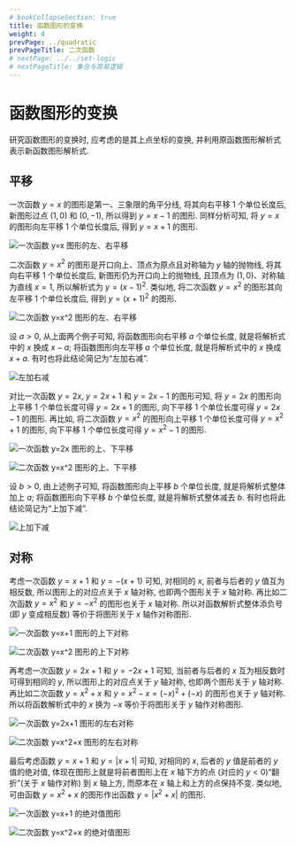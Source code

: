 ```yaml
---
# bookCollapseSection: true
title: 函数图形的变换
weight: 4
prevPage: ../quadratic
prevPageTitle: 二次函数
# nextPage: ../../set-logic
# nextPageTitle: 集合与简易逻辑
---
```


# 函数图形的变换

研究函数图形的变换时, 应考虑的是其上点坐标的变换, 并利用原函数图形解析式表示新函数图形解析式.

## 平移

一次函数 $y=x$ 的图形是第一、三象限的角平分线, 将其向右平移 $1$ 个单位长度后, 新图形过点 $(1,0)$ 和 $(0,-1)$, 所以得到 $y=x-1$ 的图形. 同样分析可知, 将 $y=x$ 的图形向左平移 $1$ 个单位长度后, 得到 $y=x+1$ 的图形.

![一次函数 $y=x$ 图形的左、右平移](./figs/20210801-1540.svg)

二次函数 $y=x^2$ 的图形是开口向上、顶点为原点且对称轴为 $y$ 轴的抛物线, 将其向右平移 $1$ 个单位长度后, 新图形仍为开口向上的抛物线, 且顶点为 $(1,0)$、对称轴为直线 $x=1$, 所以解析式为 $y=(x-1)^2$. 类似地, 将二次函数 $y=x^2$ 的图形其向左平移 $1$ 个单位长度后, 得到 $y=(x+1)^2$ 的图形.

![二次函数 $y=x^2$ 图形的左、右平移](./figs/20210801-1550.svg)

设 $a>0$, 从上面两个例子可知, 将函数图形向右平移 $a$ 个单位长度, 就是将解析式中的 $x$ 换成 $x-a$; 将函数图形向左平移 $a$ 个单位长度, 就是将解析式中的 $x$ 换成 $x+a$. 有时也将此结论简记为“左加右减”.

![左加右减](./figs/20210801-1600.gif)

对比一次函数 $y= 2x$, $y=2x+1$ 和 $y=2x-1$ 的图形可知, 将 $y= 2x$ 的图形向上平移 $1$ 个单位长度可得 $y=2x+1$ 的图形, 向下平移 $1$ 个单位长度可得 $y=2x-1$ 的图形. 再比如, 将二次函数 $y= x^2$ 的图形向上平移 $1$ 个单位长度可得 $y=x^2+1$ 的图形, 向下平移 $1$ 个单位长度可得 $y=x^2-1$ 的图形.

![一次函数 $y=2x$ 图形的上、下平移](./figs/20210801-1610.svg)

![二次函数 $y=x^2$ 图形的上、下平移](./figs/20210801-1620.svg)

设 $b>0$, 由上述例子可知, 将函数图形向上平移 $b$ 个单位长度, 就是将解析式整体加上 $a$; 将函数图形向下平移 $b$ 个单位长度, 就是将解析式整体减去 $b$. 有时也将此结论简记为“上加下减”.

![上加下减](./figs/20210801-1630.gif)

## 对称

考虑一次函数 $y=x+1$ 和 $y= -(x+1)$ 可知, 对相同的 $x$, 前者与后者的 $y$ 值互为相反数, 所以图形上的对应点关于 $x$ 轴对称, 也即两个图形关于 $x$ 轴对称. 再比如二次函数 $y= x^2$ 和 $y=-x^2$ 的图形也关于 $x$ 轴对称. 所以对函数解析式整体添负号 (即 $y$ 变成相反数) 等价于将图形关于 $x$ 轴作对称图形.

![一次函数 $y=x+1$ 图形的上下对称](./figs/20210801-1640.svg)

![二次函数 $y=x^2$ 图形的上下对称](./figs/20210801-1650.svg)

再考虑一次函数 $y=2x+1$ 和 $y= -2x+1$ 可知, 当前者与后者的 $x$ 互为相反数时可得到相同的 $y$, 所以图形上的对应点关于 $y$ 轴对称, 也即两个图形关于 $y$ 轴对称. 再比如二次函数 $y= x^2+x$ 和 $y=x^2-x= (-x)^2+(-x)$ 的图形也关于 $y$ 轴对称. 所以将函数解析式中的 $x$ 换为 $-x$ 等价于将图形关于 $y$ 轴作对称图形.

![一次函数 $y=2x+1$ 图形的左右对称](./figs/20210801-1700.svg)

![二次函数 $y=x^2+x$ 图形的左右对称](./figs/20210801-1710.svg)

最后考虑函数 $y=x+1$ 和 $y= |x+1|$ 可知, 对相同的 $x$, 后者的 $y$ 值是前者的 $y$ 值的绝对值, 体现在图形上就是将前者图形上在 $x$ 轴下方的点 (对应的 $y<0$)“翻折”(关于 $x$ 轴作对称) 到 $x$ 轴上方, 而原本在 $x$ 轴上和上方的点保持不变. 类似地, 可由函数 $y= x^2+x$ 的图形作出函数 $y= |x^2+x|$ 的图形.

![一次函数 $y=x+1$ 的绝对值图形](./figs/20210801-1720.svg)

![二次函数 $y=x^2+x$ 的绝对值图形](./figs/20210801-1730.svg)
